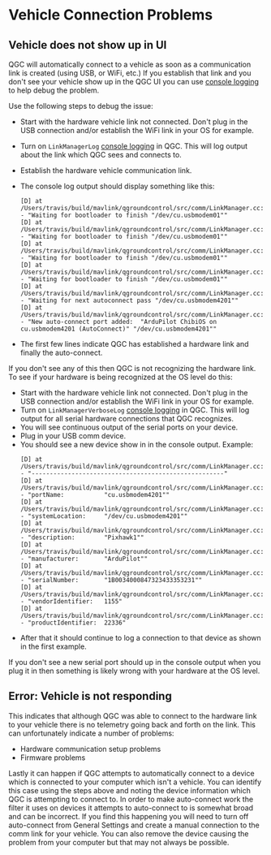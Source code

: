 # Vehicle Connection Problems

## Vehicle does not show up in UI

QGC will automatically connect to a vehicle as soon as a communication link is created (using USB, or WiFi, etc.)
If you establish that link and you don't see your vehicle show up in the QGC UI you can use [console logging](../settings_view/console_logging.md) to help debug the problem.

Use the following steps to debug the issue:

- Start with the hardware vehicle link not connected.
  Don't plug in the USB connection and/or establish the WiFi link in your OS for example.

- Turn on `LinkManagerLog` [console logging](../settings_view/console_logging.md) in QGC.
  This will log output about the link which QGC sees and connects to.

- Establish the hardware vehicle communication link.

- The console log output should display something like this:

  ```
  [D] at /Users/travis/build/mavlink/qgroundcontrol/src/comm/LinkManager.cc:563 - "Waiting for bootloader to finish "/dev/cu.usbmodem01""
  [D] at /Users/travis/build/mavlink/qgroundcontrol/src/comm/LinkManager.cc:563 - "Waiting for bootloader to finish "/dev/cu.usbmodem01""
  [D] at /Users/travis/build/mavlink/qgroundcontrol/src/comm/LinkManager.cc:563 - "Waiting for bootloader to finish "/dev/cu.usbmodem01""
  [D] at /Users/travis/build/mavlink/qgroundcontrol/src/comm/LinkManager.cc:563 - "Waiting for bootloader to finish "/dev/cu.usbmodem01""
  [D] at /Users/travis/build/mavlink/qgroundcontrol/src/comm/LinkManager.cc:572 - "Waiting for next autoconnect pass "/dev/cu.usbmodem4201""
  [D] at /Users/travis/build/mavlink/qgroundcontrol/src/comm/LinkManager.cc:613 - "New auto-connect port added:  "ArduPilot ChibiOS on cu.usbmodem4201 (AutoConnect)" "/dev/cu.usbmodem4201""
  ```

- The first few lines indicate QGC has established a hardware link and finally the auto-connect.

If you don't see any of this then QGC is not recognizing the hardware link.
To see if your hardware is being recognized at the OS level do this:

- Start with the hardware vehicle link not connected.
  Don't plug in the USB connection and/or establish the WiFi link in your OS for example.
- Turn on `LinkManagerVerboseLog` [console logging](../settings_view/console_logging.md) in QGC.
  This will log output for all serial hardware connections that QGC recognizes.
- You will see continuous output of the serial ports on your device.
- Plug in your USB comm device.
- You should see a new device show in in the console output. Example:
  ```
  [D] at /Users/travis/build/mavlink/qgroundcontrol/src/comm/LinkManager.cc:520 - "-----------------------------------------------------"
  [D] at /Users/travis/build/mavlink/qgroundcontrol/src/comm/LinkManager.cc:521 - "portName:           "cu.usbmodem4201""
  [D] at /Users/travis/build/mavlink/qgroundcontrol/src/comm/LinkManager.cc:522 - "systemLocation:     "/dev/cu.usbmodem4201""
  [D] at /Users/travis/build/mavlink/qgroundcontrol/src/comm/LinkManager.cc:523 - "description:        "Pixhawk1""
  [D] at /Users/travis/build/mavlink/qgroundcontrol/src/comm/LinkManager.cc:524 - "manufacturer:       "ArduPilot""
  [D] at /Users/travis/build/mavlink/qgroundcontrol/src/comm/LinkManager.cc:525 - "serialNumber:       "1B0034000847323433353231""
  [D] at /Users/travis/build/mavlink/qgroundcontrol/src/comm/LinkManager.cc:526 - "vendorIdentifier:   1155"
  [D] at /Users/travis/build/mavlink/qgroundcontrol/src/comm/LinkManager.cc:527 - "productIdentifier:  22336"
  ```
- After that it should continue to log a connection to that device as shown in the first example.

If you don't see a new serial port should up in the console output when you plug it in then something is likely wrong with your hardware at the OS level.

## Error: Vehicle is not responding

This indicates that although QGC was able to connect to the hardware link to your vehicle there is no telemetry going back and forth on the link.
This can unfortunately indicate a number of problems:

- Hardware communication setup problems
- Firmware problems

Lastly it can happen if QGC attempts to automatically connect to a device which is connected to your computer which isn't a vehicle.
You can identify this case using the steps above and noting the device information which QGC is attempting to connect to.
In order to make auto-connect work the filter it uses on devices it attempts to auto-connect to is somewhat broad and can be incorrect.
If you find this happening you will need to turn off auto-connect from General Settings and create a manual connection to the comm link for your vehicle.
You can also remove the device causing the problem from your computer but that may not always be possible.
